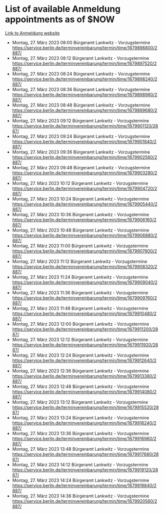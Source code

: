# List of available Anmeldung appointments as of $NOW
[Link to Anmeldung website](https://service.berlin.de/terminvereinbarung/termin/tag.php?termin=1&anliegen[]=120686&dienstleisterlist=122210,122217,327316,122219,327312,122227,327314,122231,327346,122243,327348,122254,122252,329742,122260,329745,122262,329748,122271,327278,122273,327274,122277,327276,330436,122280,327294,122282,327290,122284,327292,122291,327270,122285,327266,122286,327264,122296,327268,150230,329760,122297,327286,122294,327284,122312,329763,122314,329775,122304,327330,122311,327334,122309,327332,317869,122281,327352,122279,329772,122283,122276,327324,122274,327326,122267,329766,122246,327318,122251,327320,122257,327322,122208,327298,122226,327300&herkunft=http%3A%2F%2Fservice.berlin.de%2Fdienstleistung%2F120686%2F)
- Montag, 27. März 2023 08:00 Bürgeramt Lankwitz - Vorzugstermine https://service.berlin.de/terminvereinbarung/termin/time/1679896800/2887/
- Montag, 27. März 2023 08:12 Bürgeramt Lankwitz - Vorzugstermine https://service.berlin.de/terminvereinbarung/termin/time/1679897520/2887/
- Montag, 27. März 2023 08:24 Bürgeramt Lankwitz - Vorzugstermine https://service.berlin.de/terminvereinbarung/termin/time/1679898240/2887/
- Montag, 27. März 2023 08:36 Bürgeramt Lankwitz - Vorzugstermine https://service.berlin.de/terminvereinbarung/termin/time/1679898960/2887/
- Montag, 27. März 2023 08:48 Bürgeramt Lankwitz - Vorzugstermine https://service.berlin.de/terminvereinbarung/termin/time/1679899680/2887/
- Montag, 27. März 2023 09:12 Bürgeramt Lankwitz - Vorzugstermine https://service.berlin.de/terminvereinbarung/termin/time/1679901120/2887/
- Montag, 27. März 2023 09:24 Bürgeramt Lankwitz - Vorzugstermine https://service.berlin.de/terminvereinbarung/termin/time/1679901840/2887/
- Montag, 27. März 2023 09:36 Bürgeramt Lankwitz - Vorzugstermine https://service.berlin.de/terminvereinbarung/termin/time/1679902560/2887/
- Montag, 27. März 2023 09:48 Bürgeramt Lankwitz - Vorzugstermine https://service.berlin.de/terminvereinbarung/termin/time/1679903280/2887/
- Montag, 27. März 2023 10:12 Bürgeramt Lankwitz - Vorzugstermine https://service.berlin.de/terminvereinbarung/termin/time/1679904720/2887/
- Montag, 27. März 2023 10:24 Bürgeramt Lankwitz - Vorzugstermine https://service.berlin.de/terminvereinbarung/termin/time/1679905440/2887/
- Montag, 27. März 2023 10:36 Bürgeramt Lankwitz - Vorzugstermine https://service.berlin.de/terminvereinbarung/termin/time/1679906160/2887/
- Montag, 27. März 2023 10:48 Bürgeramt Lankwitz - Vorzugstermine https://service.berlin.de/terminvereinbarung/termin/time/1679906880/2887/
- Montag, 27. März 2023 11:00 Bürgeramt Lankwitz - Vorzugstermine https://service.berlin.de/terminvereinbarung/termin/time/1679907600/2887/
- Montag, 27. März 2023 11:12 Bürgeramt Lankwitz - Vorzugstermine https://service.berlin.de/terminvereinbarung/termin/time/1679908320/2887/
- Montag, 27. März 2023 11:24 Bürgeramt Lankwitz - Vorzugstermine https://service.berlin.de/terminvereinbarung/termin/time/1679909040/2887/
- Montag, 27. März 2023 11:36 Bürgeramt Lankwitz - Vorzugstermine https://service.berlin.de/terminvereinbarung/termin/time/1679909760/2887/
- Montag, 27. März 2023 11:48 Bürgeramt Lankwitz - Vorzugstermine https://service.berlin.de/terminvereinbarung/termin/time/1679910480/2887/
- Montag, 27. März 2023 12:00 Bürgeramt Lankwitz - Vorzugstermine https://service.berlin.de/terminvereinbarung/termin/time/1679911200/2887/
- Montag, 27. März 2023 12:12 Bürgeramt Lankwitz - Vorzugstermine https://service.berlin.de/terminvereinbarung/termin/time/1679911920/2887/
- Montag, 27. März 2023 12:24 Bürgeramt Lankwitz - Vorzugstermine https://service.berlin.de/terminvereinbarung/termin/time/1679912640/2887/
- Montag, 27. März 2023 12:36 Bürgeramt Lankwitz - Vorzugstermine https://service.berlin.de/terminvereinbarung/termin/time/1679913360/2887/
- Montag, 27. März 2023 12:48 Bürgeramt Lankwitz - Vorzugstermine https://service.berlin.de/terminvereinbarung/termin/time/1679914080/2887/
- Montag, 27. März 2023 13:12 Bürgeramt Lankwitz - Vorzugstermine https://service.berlin.de/terminvereinbarung/termin/time/1679915520/2887/
- Montag, 27. März 2023 13:24 Bürgeramt Lankwitz - Vorzugstermine https://service.berlin.de/terminvereinbarung/termin/time/1679916240/2887/
- Montag, 27. März 2023 13:36 Bürgeramt Lankwitz - Vorzugstermine https://service.berlin.de/terminvereinbarung/termin/time/1679916960/2887/
- Montag, 27. März 2023 13:48 Bürgeramt Lankwitz - Vorzugstermine https://service.berlin.de/terminvereinbarung/termin/time/1679917680/2887/
- Montag, 27. März 2023 14:12 Bürgeramt Lankwitz - Vorzugstermine https://service.berlin.de/terminvereinbarung/termin/time/1679919120/2887/
- Montag, 27. März 2023 14:24 Bürgeramt Lankwitz - Vorzugstermine https://service.berlin.de/terminvereinbarung/termin/time/1679919840/2887/
- Montag, 27. März 2023 14:36 Bürgeramt Lankwitz - Vorzugstermine https://service.berlin.de/terminvereinbarung/termin/time/1679920560/2887/
